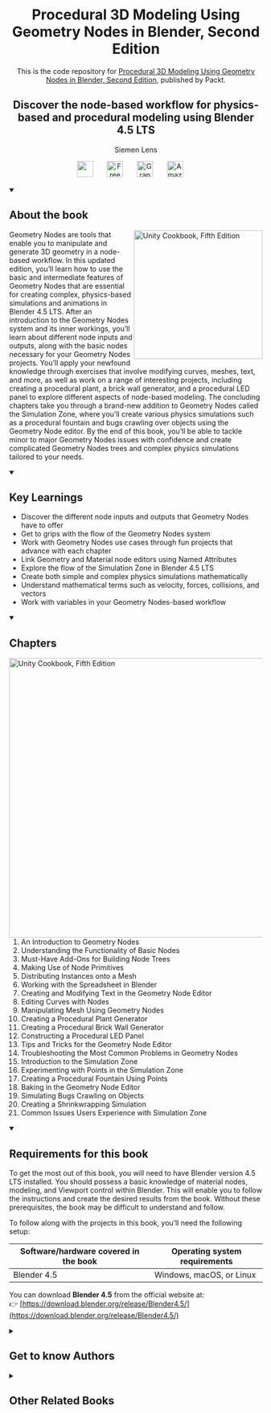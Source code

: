 <h1 align="center">
Procedural 3D Modeling Using Geometry Nodes in Blender, Second Edition</h1>
<p align="center">This is the code repository for <a href ="https://www.packtpub.com/en-us/product/procedural-3d-modeling-using-geometry-nodes-in-blender-second-edition-9781836203018"> Procedural 3D Modeling Using Geometry Nodes in Blender, Second Edition</a>, published by Packt.
</p>

<h2 align="center">
Discover the node-based workflow for physics-based and procedural modeling using Blender 4.5 LTS
</h2>
<p align="center">
Siemen Lens</p>

<p align="center">
   <a href="https://packt.link/geometry-nodes-blender" alt="Discord" title="Learn more on the Discord server"><img width="32px" src="https://cliply.co/wp-content/uploads/2021/08/372108630_DISCORD_LOGO_400.gif"/></a>
  &#8287;&#8287;&#8287;&#8287;&#8287;
  <a href="https://packt.link/free-ebook/9781836203018"><img width="32px" alt="Free PDF" title="Free PDF" src="https://cdn-icons-png.flaticon.com/512/4726/4726010.png"/></a>
 &#8287;&#8287;&#8287;&#8287;&#8287;
  <a href="https://packt.link/gbp/9781836203018"><img width="32px" alt="Graphic Bundle" title="Graphic Bundle" src="https://cdn-icons-png.flaticon.com/512/2659/2659360.png"/></a>
  &#8287;&#8287;&#8287;&#8287;&#8287;
   <a href="https://a.co/d/70J1jsP"><img width="32px" alt="Amazon" title="Get your copy" src="https://cdn-icons-png.flaticon.com/512/15466/15466027.png"/></a>
  &#8287;&#8287;&#8287;&#8287;&#8287;
</p>
<details open> 
  <summary><h2>About the book</summary>
<a href="https://www.packtpub.com/en-us/product/procedural-3d-modeling-using-geometry-nodes-in-blender-second-edition-9781836203018">
<img src="https://content.packt.com/B31080/cover_image_small.jpg" alt="Unity Cookbook, Fifth Edition" height="256px" align="right">
</a>

Geometry Nodes are tools that enable you to manipulate and generate 3D geometry in a node-based workflow. In this updated edition, you’ll learn how to use the basic and intermediate features of Geometry Nodes that are essential for creating complex, physics-based simulations and animations in Blender 4.5 LTS.
After an introduction to the Geometry Nodes system and its inner workings, you’ll learn about different node inputs and outputs, along with the basic nodes necessary for your Geometry Nodes projects. You’ll apply your newfound knowledge through exercises that involve modifying curves, meshes, text, and more, as well as work on a range of interesting projects, including creating a procedural plant, a brick wall generator, and a procedural LED panel to explore different aspects of node-based modeling. The concluding chapters take you through a brand-new addition to Geometry Nodes called the Simulation Zone, where you’ll create various physics simulations such as a procedural fountain and bugs crawling over objects using the Geometry Node editor.
By the end of this book, you’ll be able to tackle minor to major Geometry Nodes issues with confidence and create complicated Geometry Nodes trees and complex physics simulations tailored to your needs.</details>
<details open> 
  <summary><h2>Key Learnings</summary>
<ul>

<li>Discover the different node inputs and outputs that Geometry Nodes have to offer</li>

<li>Get to grips with the flow of the Geometry Nodes system</li>

<li>Work with Geometry Nodes use cases through fun projects that advance with each chapter</li>

<li>Link Geometry and Material node editors using Named Attributes</li>

<li>Explore the flow of the Simulation Zone in Blender 4.5 LTS</li>

<li>Create both simple and complex physics simulations mathematically</li>

<li>Understand mathematical terms such as velocity, forces, collisions, and vectors</li>

<li>Work with variables in your Geometry Nodes-based workflow</li>

</ul>

  </details>

<details open> 
  <summary><h2>Chapters</summary>
     <img src="https://cliply.co/wp-content/uploads/2020/02/372002150_DOCUMENTS_400px.gif" alt="Unity Cookbook, Fifth Edition" height="556px" align="right">
<ol>

  <li>An Introduction to Geometry Nodes</li>

  <li>Understanding the Functionality of Basic Nodes</li>

  <li>Must-Have Add-Ons for Building Node Trees</li>

  <li>Making Use of Node Primitives</li>

  <li>Distributing Instances onto a Mesh</li>

  <li>Working with the Spreadsheet in Blender</li>

  <li>Creating and Modifying Text in the Geometry Node Editor</li>

  <li>Editing Curves with Nodes</li>

  <li>Manipulating Mesh Using Geometry Nodes</li>

  <li>Creating a Procedural Plant Generator</li>

  <li>Creating a Procedural Brick Wall Generator</li>

  <li>Constructing a Procedural LED Panel</li>

  <li>Tips and Tricks for the Geometry Node Editor</li>

  <li>Troubleshooting the Most Common Problems in Geometry Nodes</li>

  <li>Introduction to the Simulation Zone</li>

  <li>Experimenting with Points in the Simulation Zone</li>

  <li>Creating a Procedural Fountain Using Points</li>

  <li>Baking in the Geometry Node Editor</li>

  <li>Simulating Bugs Crawling on Objects</li>

  <li>Creating a Shrinkwrapping Simulation</li>

  <li>Common Issues Users Experience with Simulation Zone</li>

</ol>

</details>


<details open> 
  <summary><h2>Requirements for this book</summary>
  To get the most out of this book, you will need to have Blender version 4.5 LTS installed.  
  You should possess a basic knowledge of material nodes, modeling, and Viewport control within Blender.  
  This will enable you to follow the instructions and create the desired results from the book.  
  Without these prerequisites, the book may be difficult to understand and follow.  

  To follow along with the projects in this book, you’ll need the following setup:

  | Software/hardware covered in the book     | Operating system requirements |
  |-------------------------------------------|----------------------------------|
  | Blender 4.5                               | Windows, macOS, or Linux         |

  You can download **Blender 4.5** from the official website at:<br>
  👉 [https://download.blender.org/release/Blender4.5/](https://download.blender.org/release/Blender4.5/)

    
  </details>
    


<details> 
  <summary><h2>Get to know Authors</h2></summary>

_Siemen Lens_ is a CG artist who excels at photorealism. Experiencing boredom during the COVID-19 lockdown of 2020, he began learning Blender. He currently studies VFX in Kortrijk. His specialty is creating abstract yet photorealistic renders using Geometry Nodes, physics, texturing, and various other techniques in Blender. He also uses other software, such as DaVinci Resolve, Illustrator, Houdini, and Maya.
Siemen has worked as a product render designer in a furniture company. His goal is to create visually convincing CG art that is pleasing to the eye. For three years, he has familiarized himself with Blender, and today, with this book, he will familiarize you with Geometry Nodes.



</details>
<details> 
  <summary><h2>Other Related Books</h2></summary>
<ul>

  <li><a href="https://www.packtpub.com/en-us/product/realizing-3d-animation-in-blender-first-edition-9781801077217">Realizing 3D Animation in Blender, First Edition</a></li>

  <li><a href="https://www.packtpub.com/en-us/product/learn-blender-simulations-the-right-way-second-edition-9781836200055">Learn Blender Simulations the Right Way, Second Edition</a></li>
 
</ul>

</details>
